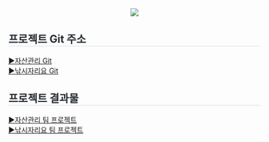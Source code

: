 <div align= "center">
    <img src="https://capsule-render.vercel.app/api?type=waving&color=auto&height=120&text=Yun's%20Git%10hub&animation=&fontColor=000000&fontSize=70" />
</div>

<div style="text-align: left;">
    <h2 style="border-bottom: 1px solid #d8dee4; color: #282d33;"> 프로젝트 Git 주소 </h2> 
    <div style="text-align: left;">
        <a href=https://github.com/y5624711/prj241126/>▶자산관리 Git</a>
        <br>
        <a href=https://github.com/y5624711/TeamProject250106/>▶낚시자리요 Git</a>
    </div>  
<div style="text-align: left;">
    <h2 style="border-bottom: 1px solid #d8dee4; color: #282d33;"> 프로젝트 결과물 </h2>
    <div style="text-align: left;">
        <a href=http://54.180.144.145:8080/>▶자산관리 팀 프로젝트</a>
        <br>
        <a href=http://43.201.71.147:8080/>▶낚시자리요 팀 프로젝트</a>
    </div>  

